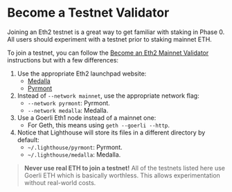 # Become a Testnet Validator

[mainnet-validator]: ./mainnet-validator.md

Joining an Eth2 testnet is a great way to get familiar with staking in Phase 0.  All users should
experiment with a testnet prior to staking mainnet ETH.

To join a testnet, you can follow the [Become an Eth2 Mainnet Validator][mainnet-validator]
instructions but with a few differences:

1. Use the appropriate Eth2 launchpad website:
    - [Medalla](https://github.com/goerli/medalla/tree/master/medalla)
    - [Pyrmont](https://github.com/protolambda/pyrmont)
1. Instead of `--network mainnet`, use the appropriate network flag:
   - `--network pyrmont`: Pyrmont.
   - `--network medalla`: Medalla.
1. Use a Goerli Eth1 node instead of a mainnet one:
   - For Geth, this means using `geth --goerli --http`.
1. Notice that Lighthouse will store its files in a different directory by default:
   - `~/.lighthouse/pyrmont`: Pyrmont.
   - `~/.lighthouse/medalla`: Medalla.

>
> **Never use real ETH to join a testnet!** All of the testnets listed here use Goerli ETH which is
> basically worthless. This allows experimentation without real-world costs.

